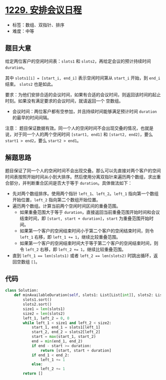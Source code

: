 # [1229. 安排会议日程](https://leetcode.cn/problems/meeting-scheduler/)

- 标签：数组、双指针、排序
- 难度：中等

## 题目大意

给定两位客户的空闲时间表：`slots1` 和 `slots2`，再给定会议的预计持续时间 `duration`。

其中 `slots1[i] = [start_i, end_i]` 表示空闲时间第从 `start_i` 开始，到 `end_i` 结束。 `slots2` 也是如此。

要求：为他们安排合适的会议时间，如果有合适的会议时间，则返回该时间的起止时刻。如果没有满足要求的会议时间，就请返回一个 空数组。

- 会议时间：两位客户都有空参加，并且持续时间能够满足预计时间 `duration` 的最早的时间间隔。

注意： 题目保证数据有效。同一个人的空闲时间不会出现交叠的情况，也就是说，对于同一个人的两个空闲时间 `[start1, end1]` 和 `[start2, end2]`，要么 `start1 > end2`，要么 `start2 > end1`。

## 解题思路

题目保证了同一个人的空闲时间不会出现交叠。那么可以先直接对两个客户的空间时间表按照开始时间从小到大排序。然后使用分离双指针来遍历两个数组，求出重合部分，并判断重合区间是否大于等于 `duration`。具体做法如下：

- 先对两个数组排序。使用两个指针 `left_1`、`left_2`。`left_1` 指向第一个数组开始位置，`left_2` 指向第二个数组开始位置。
- 遍历两个数组。计算当前两个空闲时间区间的重叠范围。
  - 如果重叠范围大于等于 `duration`，直接返回当前重叠范围开始时间和会议结束时间，即 `[start, start + duration]`，`start` 为重叠范围开始时间。
  - 如果第一个客户的空闲结束时间小于第二个客户的空闲结束时间，则令 `left_1` 右移，即 `left_1 += 1`，继续比较重叠范围。
  - 如果第一个客户的空闲结束时间大于等于第二个客户的空闲结束时间，则令 `left_2` 右移，即 `left_2 += 1`，继续比较重叠范围。
- 直到 `left_1 == len(slots1)` 或者 `left_2 == len(slots2)` 时跳出循环，返回空数组 `[]`。

## 代码

```python
class Solution:
    def minAvailableDuration(self, slots1: List[List[int]], slots2: List[List[int]], duration: int) -> List[int]:
        slots1.sort()
        slots2.sort()
        size1 = len(slots1)
        size2 = len(slots2)
        left_1, left_2 = 0, 0
        while left_1 < size1 and left_2 < size2:
            start_1, end_1 = slots1[left_1]
            start_2, end_2 = slots2[left_2]
            start = max(start_1, start_2)
            end = min(end_1, end_2)
            if end - start >= duration:
                return [start, start + duration]
            if end_1 < end_2:
                left_1 += 1
            else:
                left_2 += 1
        return []
```

